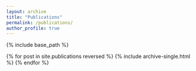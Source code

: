 ```yaml
---
layout: archive
title: "Publications"
permalink: /publications/
author_profile: true
---
```

<!-- 
{% if site.author.googlescholar %}
  <div class="wordwrap">You can also find my articles on <a href="{{site.author.googlescholar}}">my Google Scholar profile</a>.</div>
{% endif %}
 -->

{% include base_path %}

{% for post in site.publications reversed %}
  {% include archive-single.html %}
{% endfor %}
